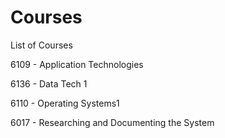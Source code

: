 # Courses

List of Courses

6109 - Application Technologies

6136 - Data Tech 1

6110 - Operating Systems1

6017 - Researching and Documenting the System
